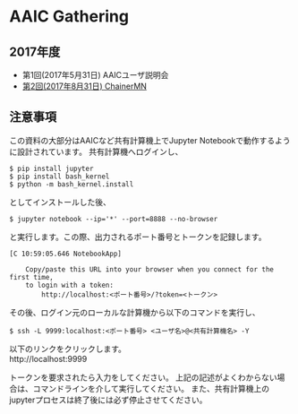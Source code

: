 # AAIC Gathering

## 2017年度

* 第1回(2017年5月31日) AAICユーザ説明会
* [第2回(2017年8月31日) ChainerMN](https://github.com/htsst/aaic_gathering/tree/master/2)

## 注意事項

この資料の大部分はAAICなど共有計算機上でJupyter Notebookで動作するように設計されています。
共有計算機へログインし、

```
$ pip install jupyter
$ pip install bash_kernel
$ python -m bash_kernel.install
```
としてインストールした後、
```
$ jupyter notebook --ip='*' --port=8888 --no-browser
```
と実行します。この際、出力されるポート番号とトークンを記録します。
```
[C 10:59:05.646 NotebookApp] 
    
    Copy/paste this URL into your browser when you connect for the first time,
    to login with a token:
        http://localhost:<ポート番号>/?token=<トークン>
```
その後、ログイン元のローカルな計算機から以下のコマンドを実行し、
```
$ ssh -L 9999:localhost:<ポート番号> <ユーザ名>@<共有計算機名> -Y
```
以下のリンクをクリックします。<br>
http://localhost:9999 

トークンを要求されたら入力をしてください。
上記の記述がよくわからない場合は、コマンドラインを介して実行してください。
また、共有計算機上のjupyterプロセスは終了後には必ず停止させてください。
